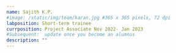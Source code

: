 ```yaml
---
name: Sajith K.P.
#image: /static/img/team/karan.jpg #365 x 365 pixels, 72 dpi
labposition: Short-term trainee
currposition: Project Associate Nov 2022- Jan 2023 
#Subsequent:  update once you become an alumnus
description: ""
---
```


